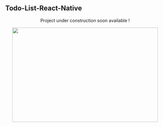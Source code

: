 ## Todo-List-React-Native

<p align="center">
    Project under construction soon available !
</p>
<p align="center">
    <img width="460" height="300" src="https://user-images.githubusercontent.com/53953648/93629270-4abf4780-f9e8-11ea-83f5-3d76a7be527c.jpeg">

</p>
